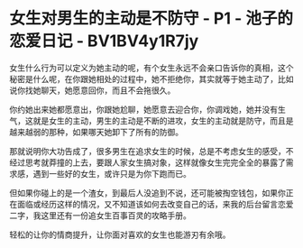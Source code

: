 # 女生对男生的主动是不防守 - P1 - 池子的恋爱日记 - BV1BV4y1R7jy

女生什么行为可以定义为她主动的呢，有个女生永远不会亲口告诉你的真相，这个秘密是什么呢，在你跟她相处的过程中，她不拒绝你，其实就等于她主动了，比如说你找她聊天，她愿意回你，而且不会拖很久。

你约她出来她都愿意出，你跟她尬聊，她愿意去迎合你，你调戏她，她并没有生气，这就是女生的主动，男生的主动是不断的进攻，女生的主动就是防守，而且是越来越弱的那种，如果哪天她卸下了所有的防御。

那就说明你大功告成了，很多男生在追求女生的时候，总是不考虑女生的感受，不经过思考就莽撞的上去，要跟人家女生搞对象，这样就像女生完完全全的暴露了需求感，遇到一些好的女生，或许只是为你下跑而已。

但如果你碰上的是一个渣女，到最后人没追到不说，还可能被掏空钱包，如果你正在面临或经历这样的情况，又不知道该如何去改变自己的话，来我的后台留言恋爱二字，我这里还有一份追女生百事百灵的攻略手册。

轻松的让你的情商提升，让你面对喜欢的女生也能游刃有余哦。